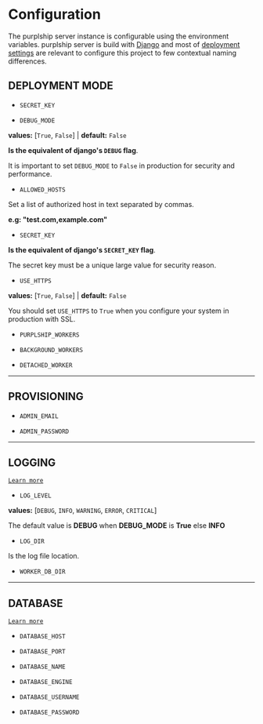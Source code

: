 # Configuration

The purplship server instance is configurable using the environment variables. 
purplship server is build with [Django](https://www.djangoproject.com/) 
and most of [deployment settings](https://docs.djangoproject.com/en/3.1/howto/deployment/checklist/) 
are relevant to configure this project to few contextual naming differences.

## DEPLOYMENT MODE

- `SECRET_KEY`

- `DEBUG_MODE`

**values:** [`True`, `False`] | **default:** `False`

**Is the equivalent of django's `DEBUG` flag**.

It is important to set `DEBUG_MODE` to `False` in production for security and performance.

- `ALLOWED_HOSTS`

Set a list of authorized host in text separated by commas.

**e.g: "test.com,example.com"**

- `SECRET_KEY`

**Is the equivalent of django's `SECRET_KEY` flag**.

The secret key must be a unique large value for security reason.

- `USE_HTTPS`

**values:** [`True`, `False`] | **default:** `False`

You should set `USE_HTTPS` to `True` when you configure your system in production with SSL.

- `PURPLSHIP_WORKERS`

- `BACKGROUND_WORKERS`

- `DETACHED_WORKER`

---

## PROVISIONING

- `ADMIN_EMAIL`

- `ADMIN_PASSWORD`

---

## LOGGING

[`Learn more`](https://docs.djangoproject.com/en/3.1/topics/logging/)

- `LOG_LEVEL`

**values:** [`DEBUG`, `INFO`, `WARNING`, `ERROR`, `CRITICAL`]

The default value is **DEBUG** when **DEBUG_MODE** is **True** else **INFO**

- `LOG_DIR`

Is the log file location.

- `WORKER_DB_DIR`

---

## DATABASE

[`Learn more`](https://docs.djangoproject.com/en/3.1/ref/settings/#databases)

- `DATABASE_HOST`

- `DATABASE_PORT`

- `DATABASE_NAME`

- `DATABASE_ENGINE`

- `DATABASE_USERNAME`

- `DATABASE_PASSWORD`


